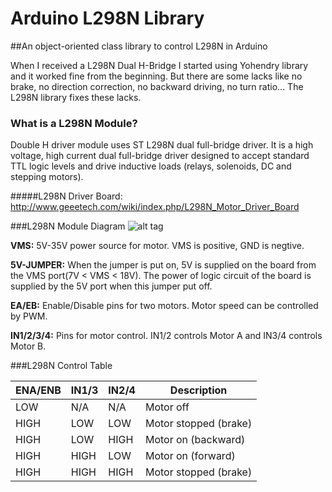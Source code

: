 # Arduino L298N Library

##An object-oriented class library to control L298N in Arduino

When I received a L298N Dual H-Bridge I started using Yohendry
library and it worked fine from the beginning. But there are some
lacks like no brake, no direction correction, no backward driving,
no turn ratio... The L298N library fixes these lacks.

### What is a L298N Module?
Double H driver module uses ST L298N dual full-bridge driver.
It is a high voltage, high current dual full-bridge driver
designed to accept standard TTL logic levels and drive
inductive loads (relays, solenoids, DC and stepping
motors).

#####L298N Driver Board: http://www.geeetech.com/wiki/index.php/L298N_Motor_Driver_Board

###L298N Module Diagram
![alt tag](http://www.geeetech.com/wiki/images/a/a5/L298N_diagram1.jpg)

**VMS:** 5V-35V power source for motor. VMS is positive, GND is negtive.

**5V-JUMPER:** When the jumper is put on, 5V is supplied on the board from
the VMS port(7V < VMS < 18V). The power of logic circuit of the board is
supplied by the 5V port when this jumper put off.

**EA/EB:** Enable/Disable pins for two motors. Motor speed can be controlled
by PWM.

**IN1/2/3/4:** Pins for motor control. IN1/2 controls Motor A and IN3/4
controls Motor B.

###L298N Control Table

|ENA/ENB|IN1/3|IN2/4|Description|
|---|---|---|---|
|LOW|N/A|N/A|Motor off|
|HIGH|LOW|LOW|Motor stopped (brake)|
|HIGH|LOW|HIGH|Motor on (backward)|
|HIGH|HIGH|LOW|Motor on (forward)|
|HIGH|HIGH|HIGH|Motor stopped (brake)|
